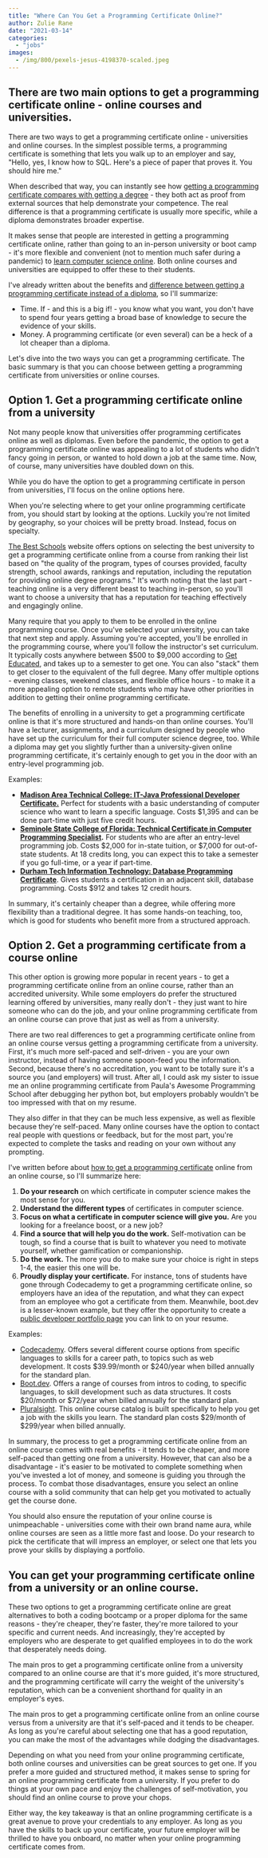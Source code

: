 ```yaml
---
title: "Where Can You Get a Programming Certificate Online?"
author: Zulie Rane
date: "2021-03-14"
categories: 
  - "jobs"
images:
  - /img/800/pexels-jesus-4198370-scaled.jpeg
---
```


## There are two main options to get a programming certificate online - online courses and universities.

There are two ways to get a programming certificate online - universities and online courses. In the simplest possible terms, a programming certificate is something that lets you walk up to an employer and say, "Hello, yes, I know how to SQL. Here's a piece of paper that proves it. You should hire me."

When described that way, you can instantly see how [getting a programming certificate compares with getting a degree](/computer-science/compsci-certificate-vs-degree/) - they both act as proof from external sources that help demonstrate your competence. The real difference is that a programming certificate is usually more specific, while a diploma demonstrates broader expertise. 

It makes sense that people are interested in getting a programming certificate online, rather than going to an in-person university or boot camp - it's more flexible and convenient (not to mention much safer during a pandemic) to [learn computer science online](/computer-science/comprehensive-guide-to-learn-computer-science-online/). Both online courses and universities are equipped to offer these to their students. 

I've already written about the benefits and [difference between getting a programming certificate instead of a diploma](/computer-science/compsci-certificate-vs-degree/), so I'll summarize:

- Time. If  - and this is a big if! - you know what you want, you don't have to spend four years getting a broad base of knowledge to secure the evidence of your skills.
- Money. A programming certificate (or even several) can be a heck of a lot cheaper than a diploma.

Let's dive into the two ways you can get a programming certificate. The basic summary is that you can choose between getting a programming certificate from universities or online courses. 

## Option 1. Get a programming certificate online from a university

Not many people know that universities offer programming certificates online as well as diplomas. Even before the pandemic, the option to get a programming certificate online was appealing to a lot of students who didn't fancy going in person, or wanted to hold down a job at the same time. Now, of course, many universities have doubled down on this. 

While you do have the option to get a programming certificate in person from universities, I'll focus on the online options here. 

When you're selecting where to get your online programming certificate from, you should start by looking at the options. Luckily you're not limited by geography, so your choices will be pretty broad. Instead, focus on specialty. 

[The Best Schools](https://thebestschools.org/rankings/online-computer-programming-certificates/) website offers options on selecting the best university to get a programming certificate online from a course from ranking their list based on "the quality of the program, types of courses provided, faculty strength, school awards, rankings and reputation, including the reputation for providing online degree programs." It's worth noting that the last part - teaching online is a very different beast to teaching in-person, so you'll want to choose a university that has a reputation for teaching effectively and engagingly online. 

Many require that you apply to them to be enrolled in the online programming course. Once you've selected your university, you can take that next step and apply. Assuming you're accepted, you'll be enrolled in the programming course, where you'll follow the instructor's set curriculum. It typically costs anywhere between $500 to $9,000 according to [Get Educated](https://www.geteducated.com/top-online-colleges/computer-programming-certificate-online/#:~:text=An%20online%20programming%20certificate%20can,%24500%20or%20more%20than%20%249%2C000.), and takes up to a semester to get one. You can also "stack" them to get closer to the equivalent of the full degree. Many offer multiple options - evening classes, weekend classes, and flexible office hours - to make it a more appealing option to remote students who may have other priorities in addition to getting their online programming certificate.

The benefits of enrolling in a university to get a programming certificate online is that it's more structured and hands-on than online courses. You'll have a lecturer, assignments, and a curriculum designed by people who have set up the curriculum for their full computer science degree, too. While a diploma may get you slightly further than a university-given online programming certificate, it's certainly enough to get you in the door with an entry-level programming job.

Examples:

- [**Madison Area Technical College: IT-Java Professional Developer Certificate.**](https://madisoncollege.edu/program/java-developer#fndtn-panel3) Perfect for students with a basic understanding of computer science who want to learn a specific language. Costs $1,395 and can be done part-time with just five credit hours.
- [**Seminole State College of Florida: Technical Certificate in Computer Programming Specialist**](https://www.seminolestate.edu/catalog/programs/cprsp-cc)**.** For students who are after an entry-level programming job. Costs $2,000 for in-state tuition, or $7,000 for out-of-state students. At 18 credits long, you can expect this to take a semester if you go full-time, or a year if part-time.
- [**Durham Tech Information Technology: Database Programming Certificate**](https://www.durhamtech.edu/programs-pathways/information-technology-database-programming-certificate#). Gives students a certification in an adjacent skill, database programming. Costs $912 and takes 12 credit hours.

In summary, it's certainly cheaper than a degree, while offering more flexibility than a traditional degree. It has some hands-on teaching, too, which is good for students who benefit more from a structured approach. 

## Option 2. Get a programming certificate from a course online

This other option is growing more popular in recent years - to get a programming certificate online from an online course, rather than an accredited university. While some employers do prefer the structured learning offered by universities, many really don't - they just want to hire someone who can do the job, and your online programming certificate from an online course can prove that just as well as from a university. 

There are two real differences to get a programming certificate online from an online course versus getting a programming certificate from a university. First, it's much more self-paced and self-driven - you are your own instructor, instead of having someone spoon-feed you the information. Second, because there's no accreditation, you want to be totally sure it's a source you (and employers) will trust. After all, I could ask my sister to issue me an online programming certificate from Paula's Awesome Programming School after debugging her python bot, but employers probably wouldn't be too impressed with that on my resume.

They also differ in that they can be much less expensive, as well as flexible because they're self-paced. Many online courses have the option to contact real people with questions or feedback, but for the most part, you're expected to complete the tasks and reading on your own without any prompting.

I've written before about [how to get a programming certificate](/computer-science/guide-to-certificate-in-computer-science/) online from an online course, so I'll summarize here:

1. **Do your research** on which certificate in computer science makes the most sense for you.
2. **Understand the different types** of certificates in computer science.
3. **Focus on what a certificate in computer science will give you.** Are you looking for a freelance boost, or a new job?
4. **Find a source that will help you do the work.** Self-motivation can be tough, so find a course that is built to whatever you need to motivate yourself, whether gamification or companionship.
5. **Do the work.** The more you do to make sure your choice is right in steps 1-4, the easier this one will be.
6. **Proudly display your certificate.** For instance, tons of students have gone through Codecademy to get a programming certificate online, so employers have an idea of the reputation, and what they can expect from an employee who got a certificate from them. Meanwhile, boot.dev is a lesser-known example, but they offer the opportunity to create a [public developer portfolio page](https://www.boot.dev/u/wagslane) you can link to on your resume. 

Examples:

- [Codecademy](https://www.codecademy.com/). Offers several different course options from specific languages to skills for a career path, to topics such as web development. It costs $39.99/month or $240/year when billed annually for the standard plan.
- [Boot.dev](https://www.boot.dev/). Offers a range of courses from intros to coding, to specific languages, to skill development such as data structures. It costs $20/month or $72/year when billed annually for the standard plan.
- [Pluralsight](https://www.pluralsight.com/product/skills/individuals). This online course catalog is built specifically to help you get a job with the skills you learn. The standard plan costs $29/month of $299/year when billed annually.

In summary, the process to get a programming certificate online from an online course comes with real benefits - it tends to be cheaper, and more self-paced than getting one from a university. However, that can also be a disadvantage - it's easier to be motivated to complete something when you've invested a lot of money, and someone is guiding you through the process. To combat those disadvantages, ensure you select an online course with a solid community that can help get you motivated to actually get the course done. 

You should also ensure the reputation of your online course is unimpeachable - universities come with their own brand name aura, while online courses are seen as a little more fast and loose. Do your research to pick the certificate that will impress an employer, or select one that lets you prove your skills by displaying a portfolio.

## You can get your programming certificate online from a university or an online course.

These two options to get a programming certificate online are great alternatives to both a coding bootcamp or a proper diploma for the same reasons - they're cheaper, they're faster, they're more tailored to your specific and current needs. And increasingly, they're accepted by employers who are desperate to get qualified employees in to do the work that desperately needs doing. 

The main pros to get a programming certificate online from a university compared to an online course are that it's more guided, it's more structured, and the programming certificate will carry the weight of the university's reputation, which can be a convenient shorthand for quality in an employer's eyes. 

The main pros to get a programming certificate online from an online course versus from a university are that it's self-paced and it tends to be cheaper. As long as you're careful about selecting one that has a good reputation, you can make the most of the advantages while dodging the disadvantages.

Depending on what you need from your online programming certificate, both online courses and universities can be great sources to get one. If you prefer a more guided and structured method, it makes sense to spring for an online programming certificate from a university. If you prefer to do things at your own pace and enjoy the challenges of self-motivation, you should find an online course to prove your chops.

Either way, the key takeaway is that an online programming certificate is a great avenue to prove your credentials to any employer. As long as you have the skills to back up your certificate, your future employer will be thrilled to have you onboard, no matter when your online programming certificate comes from.
